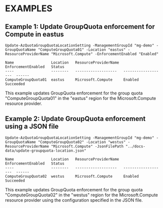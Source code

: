 # EXAMPLES

## Example 1: Update GroupQuota enforcement for Compute in eastus
```
Update-AzQuotaGroupQuotaLocationSetting -ManagementGroupId "mg-demo" -GroupQuotaName "ComputeGroupQuota01" -Location "eastus" -ResourceProviderName "Microsoft.Compute" -EnforcementEnabled "Enabled"
```

```output
Name                 Location   ResourceProviderName   EnforcementEnabled   Status
----                 --------   -------------------   -------------------  ------
ComputeGroupQuota01  eastus     Microsoft.Compute     Enabled              Succeeded
```

This example updates GroupQuota enforcement for the group quota "ComputeGroupQuota01" in the "eastus" region for the Microsoft.Compute resource provider.

## Example 2: Update GroupQuota enforcement using a JSON file
```
Update-AzQuotaGroupQuotaLocationSetting -ManagementGroupId "mg-demo" -GroupQuotaName "ComputeGroupQuota02" -Location "westus" -ResourceProviderName "Microsoft.Compute" -JsonFilePath "../docs-data/update-groupquota-location.json"
```

```output
Name                 Location   ResourceProviderName   EnforcementEnabled   Status
----                 --------   -------------------   -------------------  ------
ComputeGroupQuota02  westus     Microsoft.Compute     Enabled              Succeeded
```

This example updates GroupQuota enforcement for the group quota "ComputeGroupQuota02" in the "westus" region for the Microsoft.Compute resource provider using the configuration specified in the JSON file.

